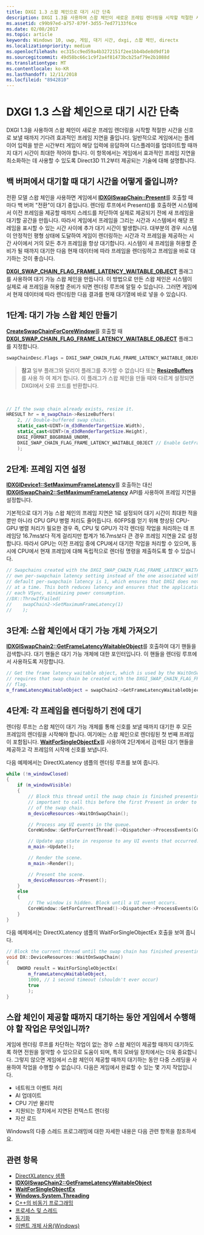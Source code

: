 ```yaml
---
title: DXGI 1.3 스왑 체인으로 대기 시간 단축
description: DXGI 1.3을 사용하여 스왑 체인이 새로운 프레임 렌더링을 시작할 적절한 시간을 신호로 보낼 때까지 기다려 효과적인 프레임 지연을 줄입니다.
ms.assetid: c99b97ed-a757-879f-3d55-7ed77133f6ce
ms.date: 02/08/2017
ms.topic: article
keywords: Windows 10, uwp, 게임, 대기 시간, dxgi, 스왑 체인, directx
ms.localizationpriority: medium
ms.openlocfilehash: ec315cc9ed59a4b3272151f2ee1bb4bde8d9df10
ms.sourcegitcommit: 49d58bc66c1c9f2a4f81473bcb25af79e2b1088d
ms.translationtype: MT
ms.contentlocale: ko-KR
ms.lasthandoff: 12/11/2018
ms.locfileid: "8942810"
---
```

# <a name="reduce-latency-with-dxgi-13-swap-chains"></a>DXGI 1.3 스왑 체인으로 대기 시간 단축



DXGI 1.3을 사용하여 스왑 체인이 새로운 프레임 렌더링을 시작할 적절한 시간을 신호로 보낼 때까지 기다려 효과적인 프레임 지연을 줄입니다. 일반적으로 게임에서는 플레이어 입력을 받은 시간부터 게임이 해당 입력에 응답하여 디스플레이를 업데이트할 때까지 대기 시간이 최대한 적어야 합니다. 이 항목에서는 게임에서 효과적인 프레임 지연을 최소화하는 데 사용할 수 있도록 Direct3D 11.2부터 제공되는 기술에 대해 설명합니다.

## <a name="how-does-waiting-on-the-back-buffer-reduce-latency"></a>백 버퍼에서 대기할 때 대기 시간을 어떻게 줄입니까?


전환 모델 스왑 체인을 사용하면 게임에서 [**IDXGISwapChain::Present**](https://msdn.microsoft.com/library/windows/desktop/bb174576)를 호출할 때마다 백 버퍼 "전환"이 대기 중입니다. 렌더링 루프에서 Present()를 호출하면 시스템에서 이전 프레임을 제공할 때까지 스레드를 차단하여 실제로 제공되기 전에 새 프레임을 대기할 공간을 만듭니다. 따라서 게임에서 프레임을 그리는 시간과 시스템에서 해당 프레임을 표시할 수 있는 시간 사이에 추가 대기 시간이 발생합니다. 대부분의 경우 시스템이 안정적인 평형 상태에 도달하여 게임이 렌더링하는 시간과 각 프레임을 제공하는 시간 사이에서 거의 모든 추가 프레임을 항상 대기합니다. 시스템이 새 프레임을 허용할 준비가 될 때까지 대기한 다음 현재 데이터에 따라 프레임을 렌더링하고 프레임을 바로 대기하는 것이 좋습니다.

[**DXGI\_SWAP\_CHAIN\_FLAG\_FRAME\_LATENCY\_WAITABLE\_OBJECT**](https://msdn.microsoft.com/library/windows/desktop/bb173076) 플래그를 사용하여 대기 가능 스왑 체인을 만듭니다. 이 방법으로 만든 스왑 체인은 시스템이 실제로 새 프레임을 허용할 준비가 되면 렌더링 루프에 알릴 수 있습니다. 그러면 게임에서 현재 데이터에 따라 렌더링한 다음 결과를 현재 대기열에 바로 넣을 수 있습니다.

## <a name="step-1-create-a-waitable-swap-chain"></a>1단계: 대기 가능 스왑 체인 만들기


[**CreateSwapChainForCoreWindow**](https://msdn.microsoft.com/library/windows/desktop/hh404559)를 호출할 때 [**DXGI\_SWAP\_CHAIN\_FLAG\_FRAME\_LATENCY\_WAITABLE\_OBJECT**](https://msdn.microsoft.com/library/windows/desktop/bb173076) 플래그를 지정합니다.

```cpp
swapChainDesc.Flags = DXGI_SWAP_CHAIN_FLAG_FRAME_LATENCY_WAITABLE_OBJECT; // Enable GetFrameLatencyWaitableObject().
```

> **참고**  일부 플래그와 달리이 플래그를 추가할 수 없습니다 또는 [**ResizeBuffers**](https://msdn.microsoft.com/library/windows/desktop/bb174577)를 사용 하 여 제거 합니다. 이 플래그가 스왑 체인을 만들 때와 다르게 설정되면 DXGI에서 오류 코드를 반환합니다.

 

```cpp
// If the swap chain already exists, resize it.
HRESULT hr = m_swapChain->ResizeBuffers(
    2, // Double-buffered swap chain.
    static_cast<UINT>(m_d3dRenderTargetSize.Width),
    static_cast<UINT>(m_d3dRenderTargetSize.Height),
    DXGI_FORMAT_B8G8R8A8_UNORM,
    DXGI_SWAP_CHAIN_FLAG_FRAME_LATENCY_WAITABLE_OBJECT // Enable GetFrameLatencyWaitableObject().
    );
```

## <a name="step-2-set-the-frame-latency"></a>2단계: 프레임 지연 설정


[**IDXGIDevice1::SetMaximumFrameLatency**](https://msdn.microsoft.com/library/windows/desktop/ff471334)를 호출하는 대신 [**IDXGISwapChain2::SetMaximumFrameLatency**](https://msdn.microsoft.com/library/windows/desktop/dn268313) API를 사용하여 프레임 지연을 설정합니다.

기본적으로 대기 가능 스왑 체인의 프레임 지연은 1로 설정되어 대기 시간이 최대한 적을 뿐만 아니라 CPU GPU 병렬 처리도 줄어듭니다. 60FPS를 얻기 위해 향상된 CPU-GPU 병렬 처리가 필요한 경우 즉, CPU 및 GPU가 각각 렌더링 작업을 처리하는 데 프레임당 16.7ms보다 적게 걸리지만 합계가 16.7ms보다 큰 경우 프레임 지연을 2로 설정합니다. 따라서 GPU는 이전 프레임 중에 CPU에서 대기한 작업을 처리할 수 있으며, 동시에 CPU에서 현재 프레임에 대해 독립적으로 렌더링 명령을 제출하도록 할 수 있습니다.

```cpp
// Swapchains created with the DXGI_SWAP_CHAIN_FLAG_FRAME_LATENCY_WAITABLE_OBJECT flag use their
// own per-swapchain latency setting instead of the one associated with the DXGI device. The
// default per-swapchain latency is 1, which ensures that DXGI does not queue more than one frame
// at a time. This both reduces latency and ensures that the application will only render after
// each VSync, minimizing power consumption.
//DX::ThrowIfFailed(
//    swapChain2->SetMaximumFrameLatency(1)
//    );
```

## <a name="step-3-get-the-waitable-object-from-the-swap-chain"></a>3단계: 스왑 체인에서 대기 가능 개체 가져오기


[**IDXGISwapChain2::GetFrameLatencyWaitableObject**](https://msdn.microsoft.com/library/windows/desktop/dn268309)를 호출하여 대기 핸들을 검색합니다. 대기 핸들은 대기 가능 개체에 대한 포인터입니다. 이 핸들을 렌더링 루프에서 사용하도록 저장합니다.

```cpp
// Get the frame latency waitable object, which is used by the WaitOnSwapChain method. This
// requires that swap chain be created with the DXGI_SWAP_CHAIN_FLAG_FRAME_LATENCY_WAITABLE_OBJECT
// flag.
m_frameLatencyWaitableObject = swapChain2->GetFrameLatencyWaitableObject();
```

## <a name="step-4-wait-before-rendering-each-frame"></a>4단계: 각 프레임을 렌더링하기 전에 대기


렌더링 루프는 스왑 체인이 대기 가능 개체를 통해 신호를 보낼 때까지 대기한 후 모든 프레임의 렌더링을 시작해야 합니다. 여기에는 스왑 체인으로 렌더링된 첫 번째 프레임이 포함됩니다. [**WaitForSingleObjectEx**](https://msdn.microsoft.com/library/windows/desktop/ms687036)를 사용하여 2단계에서 검색된 대기 핸들을 제공하고 각 프레임의 시작에 신호를 보냅니다.

다음 예제에서는 DirectXLatency 샘플의 렌더링 루프를 보여 줍니다.

```cpp
while (!m_windowClosed)
{
    if (m_windowVisible)
    {
        // Block this thread until the swap chain is finished presenting. Note that it is
        // important to call this before the first Present in order to minimize the latency
        // of the swap chain.
        m_deviceResources->WaitOnSwapChain();

        // Process any UI events in the queue.
        CoreWindow::GetForCurrentThread()->Dispatcher->ProcessEvents(CoreProcessEventsOption::ProcessAllIfPresent);

        // Update app state in response to any UI events that occurred.
        m_main->Update();

        // Render the scene.
        m_main->Render();

        // Present the scene.
        m_deviceResources->Present();
    }
    else
    {
        // The window is hidden. Block until a UI event occurs.
        CoreWindow::GetForCurrentThread()->Dispatcher->ProcessEvents(CoreProcessEventsOption::ProcessOneAndAllPending);
    }
}
```

다음 예제에서는 DirectXLatency 샘플의 WaitForSingleObjectEx 호출을 보여 줍니다.

```cpp
// Block the current thread until the swap chain has finished presenting.
void DX::DeviceResources::WaitOnSwapChain()
{
    DWORD result = WaitForSingleObjectEx(
        m_frameLatencyWaitableObject,
        1000, // 1 second timeout (shouldn't ever occur)
        true
        );
}
```

## <a name="what-should-my-game-do-while-it-waits-for-the-swap-chain-to-present"></a>스왑 체인이 제공할 때까지 대기하는 동안 게임에서 수행해야 할 작업은 무엇입니까?


게임에 렌더링 루프를 차단하는 작업이 없는 경우 스왑 체인이 제공할 때까지 대기하도록 하면 전원을 절약할 수 있으므로 도움이 되며, 특히 모바일 장치에서는 더욱 중요합니다. 그렇지 않으면 게임에서 스왑 체인이 제공할 때까지 대기하는 동안 다중 스레딩을 사용하여 작업을 수행할 수 없습니다. 다음은 게임에서 완료할 수 있는 몇 가지 작업입니다.

-   네트워크 이벤트 처리
-   AI 업데이트
-   CPU 기반 물리학
-   지원되는 장치에서 지연된 컨텍스트 렌더링
-   자산 로드

Windows의 다중 스레드 프로그래밍에 대한 자세한 내용은 다음 관련 항목을 참조하세요.

## <a name="related-topics"></a>관련 항목


* [DirectXLatency 샘플](http://go.microsoft.com/fwlink/p/?LinkID=317361)
* [**IDXGISwapChain2::GetFrameLatencyWaitableObject**](https://msdn.microsoft.com/library/windows/desktop/dn268309)
* [**WaitForSingleObjectEx**](https://msdn.microsoft.com/library/windows/desktop/ms687036)
* [**Windows.System.Threading**](https://msdn.microsoft.com/library/windows/apps/br229642)
* [C++의 비동기 프로그래밍](https://msdn.microsoft.com/library/windows/apps/mt187334)
* [프로세스 및 스레드](https://msdn.microsoft.com/library/windows/desktop/ms684841)
* [동기화](https://msdn.microsoft.com/library/windows/desktop/ms686353)
* [이벤트 개체 사용(Windows)](https://msdn.microsoft.com/library/windows/desktop/ms686915)

 

 




